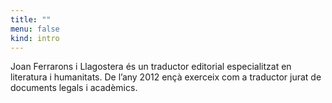 ```yaml
---
title: ""
menu: false
kind: intro
---
```

Joan Ferrarons i Llagostera és un traductor editorial especialitzat en literatura i humanitats. De l’any 2012 ençà exerceix com a traductor jurat de documents legals i acadèmics.
